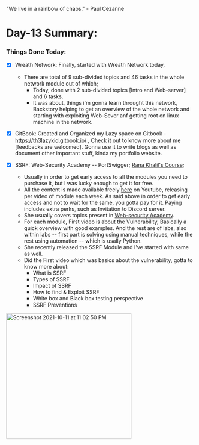 "We live in a rainbow of chaos." - Paul Cezanne

# Day-13 Summary:

### Things Done Today:

- [X] Wreath Network: Finally, started with Wreath Network today, 
  - There are total of 9 sub-divided topics and 46 tasks in the whole network module out of which;
    - Today, done with 2 sub-divided topics [Intro and Web-server] and 6 tasks. 
    - It was about, things i'm gonna learn throught this network, Backstory helping to get an overview of the whole network and starting with exploiting Web-Sever anf getting root on linux machine in the network. 

- [X] GitBook: Created and Organized my Lazy space on Gitbook - https://th3lazykid.gitbook.io/ , Check it out to know more about me [feedbacks are welcomed]. Gonna use it to write blogs as well as document other important stuff, kinda my portfolio website.

- [X] SSRF: Web-Security Academy -- PortSwigger; [Rana Khalil's Course](https://ranakhalil.teachable.com/); 
  - Usually in order to get early access to all the modules you need to purchase it, but I was lucky enough to get it for free. 
  - All the content is made available freely [here](https://www.youtube.com/c/RanaKhalil101) on Youtube, releasing per video of module each week. As said above in order to get early access and not to wait for the same, you gotta pay for it. Paying includes extra perks, such as Invitation to Discord server.
  - She usually covers topics present in [Web-security Academy](https://portswigger.net/web-security/).
  - For each module, First video is about the Vulnerability, Basically a quick overview with good examples. And the rest are of labs, also within labs -- first part is solving using manual techniques, while the rest using automation -- which is usally Python.
  - She recently released the SSRF Module and I've started with same as well. 
  - Did the First video which was basics about the vulnerability, gotta to know more about:
    - What is SSRF
    - Types of SSRF
    - Impact of SSRF
    - How to find & Exploit SSRF
    - White box and Black box testing perspective
    - SSRF Preventions

<img width="334" alt="Screenshot 2021-10-11 at 11 02 50 PM" src="https://user-images.githubusercontent.com/56188454/136831490-b347f64c-4962-4311-b861-48d05dcc9881.png">
 
